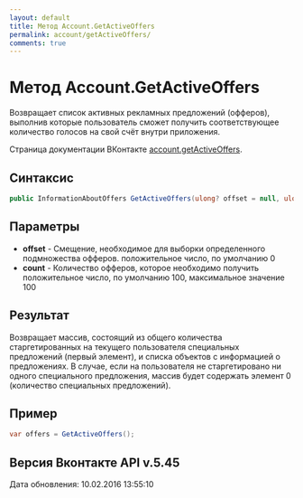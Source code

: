 ```yaml
---
layout: default
title: Метод Account.GetActiveOffers
permalink: account/getActiveOffers/
comments: true
---
```

# Метод Account.GetActiveOffers
Возвращает список активных рекламных предложений (офферов), выполнив которые пользователь сможет получить соответствующее количество голосов на свой счёт внутри приложения.

Страница документации ВКонтакте [account.getActiveOffers](https://vk.com/dev/account.getActiveOffers).

## Синтаксис
``` csharp
public InformationAboutOffers GetActiveOffers(ulong? offset = null, ulong? count = null)
```

## Параметры
+ **offset** - Смещение, необходимое для выборки определенного подмножества офферов. положительное число, по умолчанию 0
+ **count** - Количество офферов, которое необходимо получить положительное число, по умолчанию 100, максимальное значение 100

## Результат
Возвращает массив, состоящий из общего количества старгетированных на текущего пользователя специальных предложений (первый элемент), и списка объектов с информацией о предложениях. 
В случае, если на пользователя не старгетировано ни одного специального предложения, массив будет содержать элемент 0 (количество специальных предложений).

## Пример
``` csharp
var offers = GetActiveOffers();
```

## Версия Вконтакте API v.5.45
Дата обновления: 10.02.2016 13:55:10
